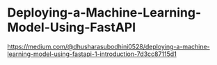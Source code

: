 # Deploying-a-Machine-Learning-Model-Using-FastAPI

https://medium.com/@dhusharasubodhini0528/deploying-a-machine-learning-model-using-fastapi-1-introduction-7d3cc87115d1
